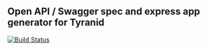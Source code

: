 ## Open API / Swagger spec and express app generator for Tyranid

[![Build Status](https://travis-ci.org/CrossLead/tyranid-openapi.svg?branch=master)](https://travis-ci.org/CrossLead/tyranid-openapi)